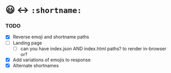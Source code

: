 # 😃 ↔ `:shortname:`

### TODO
- [x] Reverse emoji and shortname paths
- [ ] Landing page
    - [ ] can you have index.json AND index.html paths? to render in-browser or?
- [x] Add variations of emojis to response
- [x] Alternate shortnames
